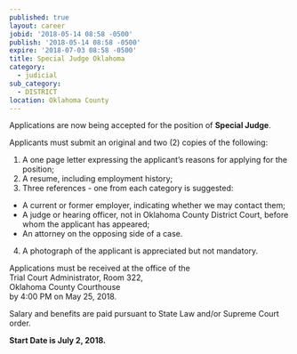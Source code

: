 ```yaml
---
published: true
layout: career
jobid: '2018-05-14 08:58 -0500'
publish: '2018-05-14 08:58 -0500'
expire: '2018-07-03 08:58 -0500'
title: Special Judge Oklahoma
category:
  - judicial
sub_category:
  - DISTRICT
location: Oklahoma County
---
```

Applications are now being accepted for the position of **Special Judge**. 

Applicants must submit an original and two (2) copies of the following:

1. A one page letter expressing the applicant’s reasons for applying for the position;
2. A resume, including employment history;
3. Three references - one from each category is suggested: 
 - A current or former employer, indicating whether we may contact them;
 - A judge or hearing officer, not in Oklahoma County District Court, before whom the applicant has appeared;
 - An attorney on the opposing side of a case.
4. A photograph of the applicant is appreciated but not mandatory. 

Applications must be received at the office of the  
Trial Court Administrator, Room 322,   
Oklahoma County Courthouse  
by 4:00 PM on May 25, 2018.

Salary and benefits are paid pursuant to State Law and/or Supreme Court order.

**Start Date is July 2, 2018.**